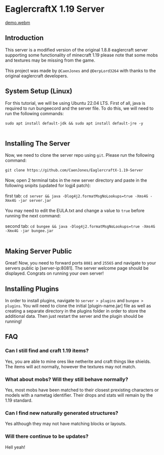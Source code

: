# EaglercraftX 1.19 Server
[demo.webm](https://github.com/CaenJones/EaglercraftX-1.19-Server/assets/131218155/0ee532ab-46d3-4959-ac9a-860931ffd649)

## Introduction
This server is a modified version of the original 1.8.8 eaglercraft server supporting some functionality of minecraft 1.19 please note that some mobs and textures may be missing from the game.
<br>
<br>
This project was made by `@CaenJones` and `@DerpLord3264` with thanks to the original eaglercraft developers.

## System Setup (Linux)
For this tutorial, we will be using Ubuntu 22.04 LTS. First of all, java is required to run bungeecord and the server file. To do this, we will need to run the following commands:
<br>
<br>
`sudo apt install default-jdk && sudo apt install default-jre -y`
<br>
<br>
## Installing The Server
Now, we need to clone the server repo using `git`. Please run the following command:
<br>
<br>
`git clone https://github.com/CaenJones/EaglercraftX-1.19-Server`
<br>
<br>
Now, open 2 terminal tabs in the new server directory and paste in the following snipits (updated for logj4 patch):
<br>
<br>
first tab: `cd server && java -Dlog4j2.formatMsgNoLookups=true -Xms4G -Xmx4G -jar server.jar`
<br>
<br>
You may need to edit the EULA.txt and change a value to `true` before running the next command:
<br>
<br>
second tab: `cd bungee && java -Dlog4j2.formatMsgNoLookups=true -Xms4G -Xmx4G -jar bungee.jar`
<br>
<br>
## Making Server Public
Great! Now, you need to forward ports  `8081` and `25565` and navigate to your servers public ip [server-ip:8081]. The server welcome page should be displayed. Congrats on running your own server!

## Installing Plugins
In order to install plugins, navigate to `server > plugins` and `bungee > plugins`. You will need to clone the initial [plugin-name.jar] file as well as creating a separate directory in the plugins folder in order to store the additional data. Then just restart the server and the plugin should be running!

## FAQ
### Can I still find and craft 1.19 items?
Yes, you are able to mine ores like netherite and craft things like shields. The items will act normally, however the textures may not match.
### What about mobs? Will they still behave normally?
Yes, most mobs have been matched to their closest prexisting characters or models with a nametag identifier. Their drops and stats will remain by the 1.19 standard.
### Can I find new naturally generated structures?
Yes although they may not have matching blocks or layouts.
### Will there continue to be updates?
Hell yeah!
